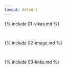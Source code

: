 ```yaml
---
layout: default
---
```


{% include 01-vikas.md %}

<br>

{% include 02-image.md %}

<br>

{% include 03-links.md %}

